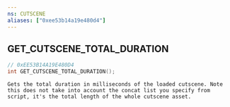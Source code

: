 ```yaml
---
ns: CUTSCENE
aliases: ["0xee53b14a19e480d4"]
---
```

## GET_CUTSCENE_TOTAL_DURATION

```c
// 0xEE53B14A19E480D4
int GET_CUTSCENE_TOTAL_DURATION();
```

```
Gets the total duration in milliseconds of the loaded cutscene. Note this does not take into account the concat list you specify from script, it's the total length of the whole cutscene asset.
```
